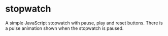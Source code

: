 # stopwatch
A simple JavaScript stopwatch with pause, play and reset buttons. There is a pulse animation shown when the stopwatch is paused. 





